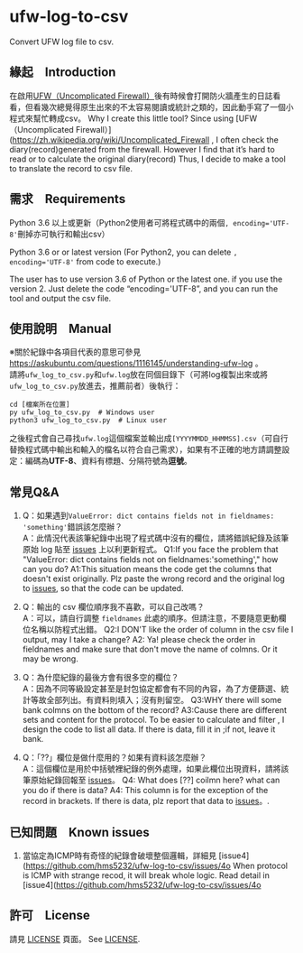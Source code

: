# ufw-log-to-csv
Convert UFW log file to csv.

## 緣起　Introduction
在啟用[UFW（Uncomplicated Firewall）](https://zh.wikipedia.org/wiki/Uncomplicated_Firewall)後有時候會打開防火牆產生的日誌看看，但看幾次總覺得原生出來的不太容易閱讀或統計之類的，因此動手寫了一個小程式來幫忙轉成csv。
Why I create this little tool?
Since using [UFW（Uncomplicated Firewall）](https://zh.wikipedia.org/wiki/Uncomplicated_Firewall , I often check the diary(record)generated from the firewall. 
However I find that it’s hard to read or to calculate the original diary(record)
Thus, I decide to make a tool to translate the record to csv file.

## 需求　Requirements
Python 3.6 以上或更新（Python2使用者可將程式碼中的兩個`, encoding='UTF-8'`刪掉亦可執行和輸出csv）
  
Python 3.6 or or latest version (For Python2, you can delete `, encoding='UTF-8'` from code to execute.)

The user has to use version 3.6 of Python or the latest one.
if you use the version 2.
Just delete the code “encoding='UTF-8”, and you can run  the tool and output the csv file.

## 使用說明　Manual
※關於紀錄中各項目代表的意思可參見 https://askubuntu.com/questions/1116145/understanding-ufw-log 。  
請將`ufw_log_to_csv.py`和`ufw.log`放在同個目錄下（可將log複製出來或將`ufw_log_to_csv.py`放進去，推薦前者）後執行：  

    cd [檔案所在位置]
    py ufw_log_to_csv.py  # Windows user
    python3 ufw_log_to_csv.py  # Linux user

之後程式會自己尋找`ufw.log`這個檔案並輸出成`[YYYYMMDD_HHMMSS].csv`（可自行替換程式碼中輸出和輸入的檔名以符合自己需求），如果有不正確的地方請調整設定：編碼為**UTF-8**、資料有標題、分隔符號為**逗號**。

## 常見Q&A
1. Q：如果遇到`ValueError: dict contains fields not in fieldnames: 'something'`錯誤該怎麼辦？  
A：此情況代表該筆紀錄中出現了程式碼中沒有的欄位，請將錯誤紀錄及該筆原始 log 貼至 [issues](https://github.com/hms5232/ufw-log-to-csv/issues) 上以利更新程式。
Q1:If you face the problem that "ValueError: dict contains fields not on fieldnames:'something'," how can you do?
A1:This situation means the code get the columns that doesn't exist originally. Plz paste the wrong record and the original log to [issues](https://github.com/hms5232/ufw-log-to-csv/issues), so that the code can be updated.

2. Q：輸出的 csv 欄位順序我不喜歡，可以自己改嗎？  
A：可以，請自行調整 `fieldnames` 此處的順序。但請注意，不要隨意更動欄位名稱以防程式出錯。
Q2:I DON'T like the order of column in the csv file I output, may I take a change? 
A2: Ya! please check the order in fieldnames and make sure that don't move the name of colmns. Or it may be wrong.

3. Q：為什麼紀錄的最後方會有很多空的欄位？  
A：因為不同等級設定甚至是封包協定都會有不同的內容，為了方便篩選、統計等故全部列出。有資料則填入；沒有則留空。
Q3:WHY there will some bank colmns on the bottom of the record?
A3:Cause there are different sets and content for the protocol. To be easier to calculate and filter , I design the code to list all data. 
If there is data, fill it in  ;if not, leave it bank.  

4. Q：「??」欄位是做什麼用的？如果有資料該怎麼辦？  
A：這個欄位是用於中括號裡紀錄的例外處理，如果此欄位出現資料，請將該筆原始紀錄回報至 [issues](https://github.com/hms5232/ufw-log-to-csv/issues)。
Q4: What does [??] coilmn here? what can you do if there is data?
A4: This column is for the exception of  the record in brackets. If there is data, plz report that data to [issues](https://github.com/hms5232/ufw-log-to-csv/issues)。.

## 已知問題　Known issues
1. 當協定為ICMP時有奇怪的紀錄會破壞整個邏輯，詳細見 [issue4](https://github.com/hms5232/ufw-log-to-csv/issues/4o
When protocol is ICMP with strange recod, it will break whole logic. Read detail in [issue4](https://github.com/hms5232/ufw-log-to-csv/issues/4o

## 許可　License
請見 [LICENSE](https://github.com/hms5232/ufw-log-to-csv/blob/master/LICENSE) 頁面。
See [LICENSE](https://github.com/hms5232/ufw-log-to-csv/blob/master/LICENSE).
